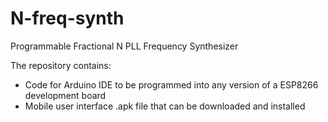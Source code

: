 # N-freq-synth
Programmable Fractional N PLL Frequency Synthesizer
 
The repository contains:
  + Code for Arduino IDE to be programmed into any version of a ESP8266 development board
  + Mobile user interface .apk file that can be downloaded and installed
